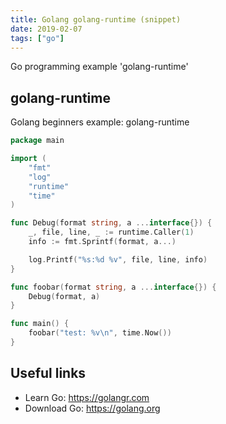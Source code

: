 ```yaml
---
title: Golang golang-runtime (snippet)
date: 2019-02-07
tags: ["go"]
---
```

Go programming example 'golang-runtime'


## golang-runtime

Golang beginners example: golang-runtime

```go
package main

import (
	"fmt"
	"log"
	"runtime"
	"time"
)

func Debug(format string, a ...interface{}) {
	_, file, line, _ := runtime.Caller(1)
	info := fmt.Sprintf(format, a...)

	log.Printf("%s:%d %v", file, line, info)
}

func foobar(format string, a ...interface{}) {
	Debug(format, a)
}

func main() {
	foobar("test: %v\n", time.Now())
}

```

## Useful links

- Learn Go: https://golangr.com
- Download Go: https://golang.org
